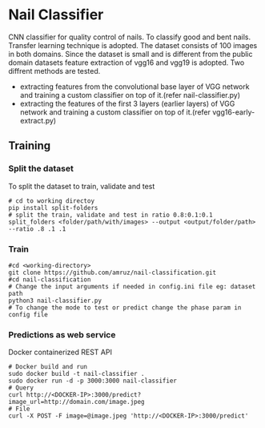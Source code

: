 # Nail Classifier

CNN classifier for quality control of nails. To classify good and bent nails.
Transfer learning technique is adopted. The dataset consists of 100 images in both domains. Since the dataset is small and is different from the public domain datasets feature extraction of vgg16 and vgg19 is adopted. Two diffrent methods are tested.
* extracting features from the convolutional base layer of VGG network and training a custom classifier on top of it.(refer nail-classifier.py)
* extracting the features of the first 3 layers (earlier layers) of VGG network and training a custom classifier on top of it.(refer vgg16-early-extract.py)

## Training

### Split the dataset

To split the dataset to train, validate and test

```
# cd to working directoy
pip install split-folders
# split the train, validate and test in ratio 0.8:0.1:0.1
split_folders <folder/path/with/images> --output <output/folder/path> --ratio .8 .1 .1
```
### Train


```
#cd <working-directory>
git clone https://github.com/amruz/nail-classification.git
#cd nail-classification
# Change the input arguments if needed in config.ini file eg: dataset path 
python3 nail-classifier.py
# To change the mode to test or predict change the phase param in config file

``` 

### Predictions as web service 

 Docker containerized REST API

```
# Docker build and run 
sudo docker build -t nail-classifier .
sudo docker run -d -p 3000:3000 nail-classifier
# Query
curl http://<DOCKER-IP>:3000/predict?image_url=http://domain.com/image.jpeg
# File
curl -X POST -F image=@image.jpeg 'http://<DOCKER-IP>:3000/predict'
```
